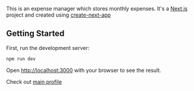 This is an expense manager which stores monthly expenses. It's a [Next.js](https://nextjs.org/) project and created using [create-next-app](https://nextjs.org/docs/api-reference/create-next-app)

## Getting Started

First, run the development server:

```bash
npm run dev
```

Open [http://localhost:3000](http://localhost:3000) with your browser to see the result.

Check out [main profile](https://github.com/vaibhavmande)
